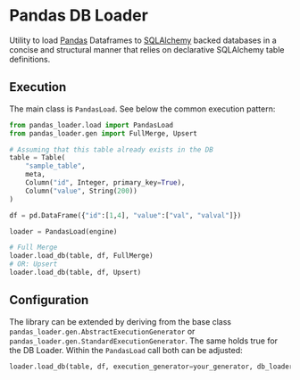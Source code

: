 # Pandas DB Loader
Utility to load [Pandas](https://pandas.pydata.org/) Dataframes to [SQLAlchemy](https://www.sqlalchemy.org/) backed databases in a concise and structural manner that relies on declarative SQLAlchemy table definitions.

## Execution
The main class is `PandasLoad`. See below the common execution pattern:
```python
from pandas_loader.load import PandasLoad
from pandas_loader.gen import FullMerge, Upsert

# Assuming that this table already exists in the DB
table = Table(
    "sample_table",
    meta,
    Column("id", Integer, primary_key=True),
    Column("value", String(200))
)

df = pd.DataFrame({"id":[1,4], "value":["val", "valval"]})

loader = PandasLoad(engine)

# Full Merge
loader.load_db(table, df, FullMerge)
# OR: Upsert
loader.load_db(table, df, Upsert)

```
## Configuration
The library can be extended by deriving from the base class `pandas_loader.gen.AbstractExecutionGenerator` or `pandas_loader.gen.StandardExecutionGenerator`. 
The same holds true for the DB Loader.
Within the `PandasLoad` call both can be adjusted:
```python
loader.load_db(table, df, execution_generator=your_generator, db_loader=your_loader)
```  